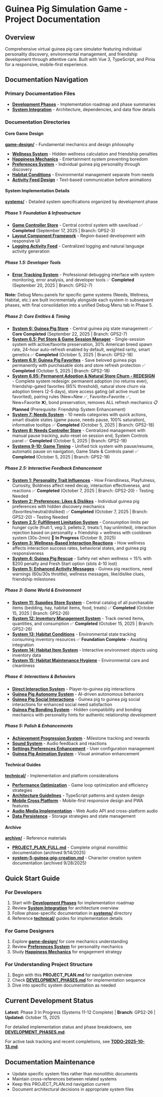 # Guinea Pig Simulation Game - Project Documentation

## Overview
Comprehensive virtual guinea pig care simulator featuring individual personality discovery, environmental management, and friendship development through attentive care. Built with Vue 3, TypeScript, and Pinia for a responsive, mobile-first experience.

## Documentation Navigation

### Primary Documentation Files
- **[Development Phases](DEVELOPMENT_PHASES.md)** - Implementation roadmap and phase summaries
- **[System Integration](SYSTEM_INTEGRATION.md)** - Architecture, dependencies, and data flow details

### Documentation Directories

#### Core Game Design
**[game-design/](game-design/)** - Fundamental mechanics and design philosophy
- **[Wellness System](game-design/wellness-system.md)** - Hidden wellness calculation and friendship penalties
- **[Happiness Mechanics](game-design/happiness-mechanics.md)** - Entertainment system preventing boredom
- **[Preferences System](game-design/preferences-system.md)** - Individual guinea pig personality through discovery
- **[Habitat Conditions](game-design/habitat-conditions.md)** - Environmental management separate from needs
- **[Activity Feed Design](game-design/activity-feed-design.md)** - Text-based communication before animations

#### System Implementation Details
**[systems/](systems/)** - Detailed system specifications organized by development phase

##### Phase 1: Foundation & Infrastructure
- **[Game Controller Store](systems/phase1/game-controller-store.md)** - Central control system with save/load ✅ **Completed** (September 17, 2025 | Branch: GPS2-3)
- **[Layout Component Framework](systems/phase1/layout-component-framework.md)** - Region-based development with responsive UI
- **[Logging Activity Feed](systems/phase1/logging-activity-feed.md)** - Centralized logging and natural language activity generation

##### Phase 1.5: Developer Tools
- **[Error Tracking System](systems/phase1/error-tracking.md)** - Professional debugging interface with system monitoring, error analysis, and developer tools ✅ **Completed** (September 20, 2025 | Branch: GPS2-7)

**Note:** Debug Menu panels for specific game systems (Needs, Wellness, Habitat, etc.) are built incrementally alongside each system in subsequent phases, with final consolidation into a unified Debug Menu tab in Phase 5.

##### Phase 2: Core Entities & Timing
- **[System 6: Guinea Pig Store](systems/phase2/system-6-guinea-pig-store.md)** - Central guinea pig state management ✅ **Core Completed** (September 22, 2025 | Branch: GPS2-7)
- **[System 6.5: Pet Store & Game Session Manager](systems/phase2/system-6.5-pet-store-manager.md)** - Single-session system with active/favorite preservation, 30% American breed spawn rate, 24-hour auto-refresh enabled by default, weighted rarity, smart genetics ✅ **Completed** (October 5, 2025 | Branch: GPS2-18)
- **[System 6.9: Guinea Pig Favorites](systems/phase2/system-6.9-guinea-pig-favorites.md)** - Save beloved guinea pigs permanently with purchasable slots and store refresh protection ✅ **Completed** (October 5, 2025 | Branch: GPS2-18)
- **[System 6.95: Permanent Adoption & Natural Store Churn - REDESIGN](systems/phase2/system-6.95-REDESIGN-permanent-adoption.md)** - Complete system redesign: permanent adoption (no returns ever), friendship-gated favorites (85% threshold), natural store churn via adoption timers (2-5 days), store access gating (all active must be favorited), pairing rules (New+New ✅, Favorite+Favorite ✅, New+Favorite ❌), bond preservation, removes ALL refresh mechanics 📋 **Planned** (Prerequisite: Friendship System Enhancement)
- **[System 7: Needs System](systems/phase2/system-7-needs-system.md)** - 10 needs categories with quick actions, smart disable states (game pause, needs pause, 100% saturation), informative tooltips ✅ **Completed** (October 5, 2025 | Branch: GPS2-18)
- **[System 8: Needs Controller Store](systems/phase2/system-8-needs-controller-store.md)** - Centralized management with manual pause tracking, auto-reset on session end, System Controls panel ✅ **Completed** (October 5, 2025 | Branch: GPS2-18)
- **[Systems 9-10: Game Timing](systems/phase2/system-9-10-game-timing.md)** - Unified tick system with pause/resume, automatic pause on navigation, Game State & Controls panel ✅ **Completed** (October 5, 2025 | Branch: GPS2-18)

##### Phase 2.5: Interactive Feedback Enhancement
- **[System 1: Personality Trait Influences](systems/phase2.5/system-1-personality-trait-influences.md)** - How Friendliness, Playfulness, Curiosity, Boldness affect need decay, interaction effectiveness, and reactions ✅ **Completed** (October 7, 2025 | Branch: GPS2-20) - Testing Needed
- **[System 2: Preferences: Likes & Dislikes](systems/phase2.5/system-2-preferences-likes-dislikes.md)** - Individual guinea pig preferences with hidden discovery mechanics (favorites/neutral/disliked) ✅ **Completed** (October 7, 2025 | Branch: GPS2-20) - Testing Needed
- **[System 2.5: Fulfillment Limitation System](systems/phase2.5/system-2.5-fulfillment-limitation.md)** - Consumption limits per hunger cycle (fruit:1, veg:3, pellets:2, treats:1, hay:unlimited), interaction rejection based on personality + friendship + wellness with cooldown system (30s-2min) 🚧 **In Progress** (October 9, 2025)
- **[System 3: Wellness-Based Interaction Reactions](systems/phase2.5/system-3-wellness-interaction-reactions.md)** - How wellness affects interaction success rates, behavioral states, and guinea pig responsiveness
- **[System 4: Guinea Pig Rescue](systems/phase2.5/system-4-guinea-pig-rescue.md)** - Safety net when wellness < 15% with $200 penalty and Fresh Start option (slots 4-10 lost)
- **[System 5: Enhanced Activity Messages](systems/phase2.5/system-5-enhanced-activity-messages.md)** - Guinea pig reactions, need warnings (60s/30s throttle), wellness messages, like/dislike clues, friendship milestones

##### Phase 3: Game World & Environment
- **[System 11: Supplies Store System](systems/phase3/system-11-supplies-store.md)** - Central catalog of all purchasable items (bedding, hay, habitat items, food, treats) ✅ **Completed** (October 15, 2025 | Branch: GPS2-26)
- **[System 12: Inventory Management System](systems/phase3/inventory-management-system.md)** - Track owned items, quantities, and consumption ✅ **Completed** (October 15, 2025 | Branch: GPS2-26)
- **[System 13: Habitat Conditions](systems/phase3/system-13-habitat-conditions.md)** - Environmental state tracking consuming inventory resources ✅ **Foundation Complete** - Awaiting integration
- **[System 14: Habitat Item System](systems/phase3/habitat-item-system.md)** - Interactive environment objects using inventory data
- **[System 15: Habitat Maintenance Hygiene](systems/phase3/habitat-maintenance-hygiene-system.md)** - Environmental care and cleanliness

##### Phase 4: Interactions & Behaviors
- **[Direct Interaction System](systems/phase4/direct-interaction-system.md)** - Player-to-guinea pig interactions
- **[Guinea Pig Autonomy System](systems/phase4/guinea-pig-autonomy-system.md)** - AI-driven autonomous behaviors
- **[Guinea Pig Social Interactions](systems/phase2/system-8.5-needs-integration-plan.md#phase-4-guinea-pig-social-interactions-2-3-days)** - Guinea pig to guinea pig social interactions for enhanced social need satisfaction
- **[Guinea Pig Bonding System](systems/phase4/guinea-pig-bonding-system.md)** - Hidden compatibility and bonding mechanics with personality hints for authentic relationship development

##### Phase 5: Polish & Enhancements
- **[Achievement Progression System](systems/phase5/achievement-progression-system.md)** - Milestone tracking and rewards
- **[Sound System](systems/phase5/sound-system.md)** - Audio feedback and reactions
- **[Settings Preferences Enhancement](systems/phase5/settings-preferences-enhancement.md)** - User configuration management
- **[Guinea Pig Animation System](systems/phase5/guinea-pig-animation-system.md)** - Visual animation enhancement

#### Technical Guides
**[technical/](technical/)** - Implementation and platform considerations
- **[Performance Optimization](technical/performance-optimization.md)** - Game loop optimization and efficiency strategies
- **[Architecture Guidelines](technical/architecture-guidelines.md)** - TypeScript patterns and system design
- **[Mobile Cross Platform](technical/mobile-cross-platform.md)** - Mobile-first responsive design and PWA features
- **[Audio Media Implementation](technical/audio-media-implementation.md)** - Web Audio API and cross-platform audio
- **[Data Persistence](technical/data-persistence.md)** - Storage strategies and state management

#### Archive
**[archive/](archive/)** - Reference materials
- **[PROJECT_PLAN_FULL.md](archive/PROJECT_PLAN_FULL.md)** - Complete original monolithic documentation (archived 9/14/2025)
- **[system-5-guinea-pig-creation.md](archive/system-5-guinea-pig-creation.md)** - Character creation system documentation (archived 9/28/2025)

## Quick Start Guide

### For Developers
1. Start with **[Development Phases](DEVELOPMENT_PHASES.md)** for implementation roadmap
2. Review **[System Integration](SYSTEM_INTEGRATION.md)** for architecture overview
3. Follow phase-specific documentation in **[systems/](systems/)** directory
4. Reference **[technical/](technical/)** guides for implementation details

### For Game Designers
1. Explore **[game-design/](game-design/)** for core mechanics understanding
2. Review **[Preferences System](game-design/preferences-system.md)** for personality mechanics
3. Study **[Happiness Mechanics](game-design/happiness-mechanics.md)** for engagement strategy

### For Understanding Project Structure
1. Begin with this **PROJECT_PLAN.md** for navigation overview
2. Check **[DEVELOPMENT_PHASES.md](DEVELOPMENT_PHASES.md)** for implementation sequence
3. Dive into specific system documentation as needed

## Current Development Status
**Latest:** Phase 3 In Progress (Systems 11-12 Complete) | **Branch:** GPS2-26 | **Updated:** October 15, 2025

For detailed implementation status and phase breakdowns, see **[DEVELOPMENT_PHASES.md](DEVELOPMENT_PHASES.md)**.

For active task tracking and recent completions, see **[TODO-2025-10-13.md](TODO-2025-10-13.md)**.

## Documentation Maintenance
- Update specific system files rather than monolithic documents
- Maintain cross-references between related systems
- Keep this PROJECT_PLAN.md navigation current
- Document architectural decisions in appropriate system files